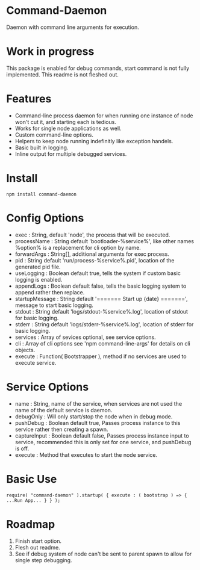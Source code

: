 # Command-Daemon
Daemon with command line arguments for execution.

Work in progress
================
This package is enabled for debug commands, start command is not fully implemented.
This readme is not fleshed out.

Features
========
* Command-line process daemon for when running one instance of node won't cut it, and starting each is tedious.
* Works for single node applications as well.
* Custom command-line options.
* Helpers to keep node running indefinitly like exception handels.
* Basic built in logging.
* Inline output for multiple debugged services.

Install
=======
`npm install command-daemon`

Config Options
==============
* exec : String, default 'node', the process that will be executed.
* processName : String default 'bootloader-%service%', like other names %option% is a replacement for cli option by name.
* forwardArgs : String[], additional arguments for exec process.
* pid : String default 'run/process-%service%.pid', location of the generated pid file.
* useLogging : Boolean default true, tells the system if custom basic logging is enabled.
* appendLogs : Boolean default false, tells the basic logging system to append rather then replace.
* startupMessage : String default '======= Start up {date} =======', message to start basic logging.
* stdout : String default 'logs/stdout-%service%.log', location of stdout for basic logging.
* stderr : String default 'logs/stderr-%service%.log', location of stderr for basic logging.
* services : Array of sevices optional, see service options.
* cli : Array of cli options see 'npm command-line-args' for details on cli objects.
* execute : Function( Bootstrapper ), method if no services are used to execute service.

Service Options
===============
* name : String, name of the service, when services are not used the name of the default service is daemon.
* debugOnly : Will only start/stop the node when in debug mode.
* pushDebug : Boolean default true, Passes process instance to this service rather then creating a spawn.
* captureInput : Boolean default false, Passes process instance input to service, recommended this is only set for one service, and pushDebug is off.
* execute : Method that executes to start the node service.

Basic Use
=========
`require( "command-daemon" ).startup( { execute : ( bootstrap ) => { ...Run App... } } );`

Roadmap
=======
1. Finish start option.
2. Flesh out readme.
3. See if debug system of node can't be sent to parent spawn to allow for single step debugging.
